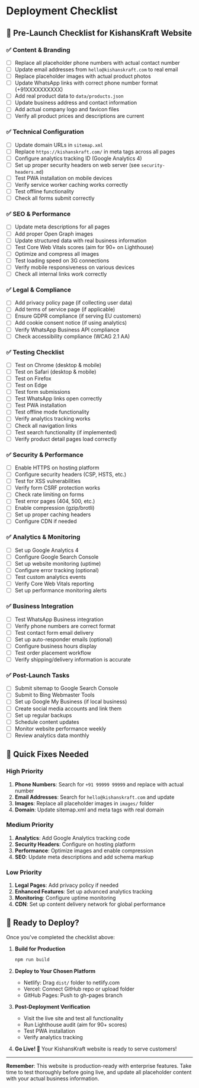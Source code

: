 # Deployment Checklist

## 🚀 Pre-Launch Checklist for KishansKraft Website

### ✅ Content & Branding
- [ ] Replace all placeholder phone numbers with actual contact number
- [ ] Update email addresses from `hello@kishanskraft.com` to real email
- [ ] Replace placeholder images with actual product photos
- [ ] Update WhatsApp links with correct phone number format (+91XXXXXXXXXX)
- [ ] Add real product data to `data/products.json`
- [ ] Update business address and contact information
- [ ] Add actual company logo and favicon files
- [ ] Verify all product prices and descriptions are current

### ✅ Technical Configuration
- [ ] Update domain URLs in `sitemap.xml`
- [ ] Replace `https://kishanskraft.com/` in meta tags across all pages
- [ ] Configure analytics tracking ID (Google Analytics 4)
- [ ] Set up proper security headers on web server (see `security-headers.md`)
- [ ] Test PWA installation on mobile devices
- [ ] Verify service worker caching works correctly
- [ ] Test offline functionality
- [ ] Check all forms submit correctly

### ✅ SEO & Performance
- [ ] Update meta descriptions for all pages
- [ ] Add proper Open Graph images
- [ ] Update structured data with real business information
- [ ] Test Core Web Vitals scores (aim for 90+ on Lighthouse)
- [ ] Optimize and compress all images
- [ ] Test loading speed on 3G connections
- [ ] Verify mobile responsiveness on various devices
- [ ] Check all internal links work correctly

### ✅ Legal & Compliance
- [ ] Add privacy policy page (if collecting user data)
- [ ] Add terms of service page (if applicable)
- [ ] Ensure GDPR compliance (if serving EU customers)
- [ ] Add cookie consent notice (if using analytics)
- [ ] Verify WhatsApp Business API compliance
- [ ] Check accessibility compliance (WCAG 2.1 AA)

### ✅ Testing Checklist
- [ ] Test on Chrome (desktop & mobile)
- [ ] Test on Safari (desktop & mobile)
- [ ] Test on Firefox
- [ ] Test on Edge
- [ ] Test form submissions
- [ ] Test WhatsApp links open correctly
- [ ] Test PWA installation
- [ ] Test offline mode functionality
- [ ] Verify analytics tracking works
- [ ] Check all navigation links
- [ ] Test search functionality (if implemented)
- [ ] Verify product detail pages load correctly

### ✅ Security & Performance
- [ ] Enable HTTPS on hosting platform
- [ ] Configure security headers (CSP, HSTS, etc.)
- [ ] Test for XSS vulnerabilities
- [ ] Verify form CSRF protection works
- [ ] Check rate limiting on forms
- [ ] Test error pages (404, 500, etc.)
- [ ] Enable compression (gzip/brotli)
- [ ] Set up proper caching headers
- [ ] Configure CDN if needed

### ✅ Analytics & Monitoring
- [ ] Set up Google Analytics 4
- [ ] Configure Google Search Console
- [ ] Set up website monitoring (uptime)
- [ ] Configure error tracking (optional)
- [ ] Test custom analytics events
- [ ] Verify Core Web Vitals reporting
- [ ] Set up performance monitoring alerts

### ✅ Business Integration
- [ ] Test WhatsApp Business integration
- [ ] Verify phone numbers are correct format
- [ ] Test contact form email delivery
- [ ] Set up auto-responder emails (optional)
- [ ] Configure business hours display
- [ ] Test order placement workflow
- [ ] Verify shipping/delivery information is accurate

### ✅ Post-Launch Tasks
- [ ] Submit sitemap to Google Search Console
- [ ] Submit to Bing Webmaster Tools
- [ ] Set up Google My Business (if local business)
- [ ] Create social media accounts and link them
- [ ] Set up regular backups
- [ ] Schedule content updates
- [ ] Monitor website performance weekly
- [ ] Review analytics data monthly

## 🔧 Quick Fixes Needed

### High Priority
1. **Phone Numbers**: Search for `+91 99999 99999` and replace with actual number
2. **Email Addresses**: Search for `hello@kishanskraft.com` and update
3. **Images**: Replace all placeholder images in `images/` folder
4. **Domain**: Update sitemap.xml and meta tags with real domain

### Medium Priority
1. **Analytics**: Add Google Analytics tracking code
2. **Security Headers**: Configure on hosting platform
3. **Performance**: Optimize images and enable compression
4. **SEO**: Update meta descriptions and add schema markup

### Low Priority
1. **Legal Pages**: Add privacy policy if needed
2. **Enhanced Features**: Set up advanced analytics tracking
3. **Monitoring**: Configure uptime monitoring
4. **CDN**: Set up content delivery network for global performance

## 🚀 Ready to Deploy?

Once you've completed the checklist above:

1. **Build for Production**
   ```bash
   npm run build
   ```

2. **Deploy to Your Chosen Platform**
   - Netlify: Drag `dist/` folder to netlify.com
   - Vercel: Connect GitHub repo or upload folder
   - GitHub Pages: Push to gh-pages branch

3. **Post-Deployment Verification**
   - Visit the live site and test all functionality
   - Run Lighthouse audit (aim for 90+ scores)
   - Test PWA installation
   - Verify analytics tracking

4. **Go Live! 🎉**
   Your KishansKraft website is ready to serve customers!

---

**Remember**: This website is production-ready with enterprise features. Take time to test thoroughly before going live, and update all placeholder content with your actual business information.